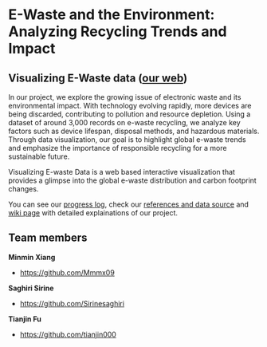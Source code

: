 E-Waste and the Environment: Analyzing Recycling Trends and Impact
====================================================================

## Visualizing E-Waste data ([our web](file:///Users/mvt-wxlm/Desktop/ds/index.html))

In our project, we explore the growing issue of electronic waste and its environmental impact. With technology evolving rapidly, more devices are being discarded, contributing to pollution and resource depletion. Using a dataset of around 3,000 records on e-waste recycling, we analyze key factors such as device lifespan, disposal methods, and hazardous materials. Through data visualization, our goal is to highlight global e-waste trends and emphasize the importance of responsible recycling for a more sustainable future.

Visualizing E-waste Data is a web based interactive visualization that provides a glimpse into the global e-waste distribution and carbon footprint changes.

You can see our [progress log](https://github.com/Mmmx09/ProjectDataViz/wiki/Work-Progress-Log), check our [references and data source](https://github.com/Mmmx09/ProjectDataViz/wiki/References-Resources) and [wiki page](https://github.com/Mmmx09/ProjectDataViz/wiki) with detailed explainations of our project.

## Team members

**Minmin Xiang**

- <https://github.com/Mmmx09>

**Saghiri Sirine**

- <https://github.com/Sirinesaghiri>

**Tianjin Fu**

- <https://github.com/tianjin000>
